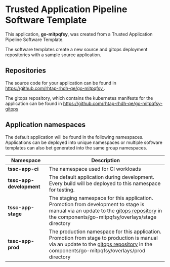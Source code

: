 # Trusted Application Pipeline Software Template

This application, **go-mitpqfsy**, was created from a Trusted Application Pipeline Software Template.

The software templates create a new source and gitops deployment repositories with a sample source application. 

## Repositories

The source code for your application can be found in [https://github.com/rhtap-rhdh-qe/go-mitpqfsy ](https://github.com/rhtap-rhdh-qe/go-mitpqfsy ).
 
The gitops repository, which contains the kubernetes manifests for the application can be found in 
[https://github.com/rhtap-rhdh-qe/go-mitpqfsy-gitops ](https://github.com/rhtap-rhdh-qe/go-mitpqfsy-gitops ) 

## Application namespaces 

The default application will be found in the following namespaces. Applications can be deployed into unique namespaces or multiple software templates can also bet generated into the same group namespaces.  

|  Namespace   |  Description   |  
| -------- | -------- |
| **tssc-app-ci** | The namespace used for CI workloads |
| **tssc-app-development** | The default application during development. Every build will be deployed to this namespace for testing. |
| **tssc-app-stage** | The staging namespace for this application. Promotion from development to stage is manual via an update to the [gitops repository](https://github.com/rhtap-rhdh-qe/go-mitpqfsy-gitops ) in the components/go-mitpqfsy/overlays/stage directory |
| **tssc-app-prod** | The production namespace for this application. Promotion from stage to production is manual via an update to the [gitops repository](https://github.com/rhtap-rhdh-qe/go-mitpqfsy-gitops ) in the components/go-mitpqfsy/overlays/prod directory |